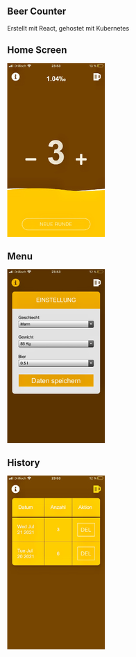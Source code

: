 ## Beer Counter

Erstellt mit React, gehostet mit Kubernetes

## Home Screen

![home](https://raw.githubusercontent.com/tinoschroeter/beerCount/master/docs/img_01.jpg)

## Menu

![menu](https://raw.githubusercontent.com/tinoschroeter/beerCount/master/docs/img_02.jpg)

## History

![history](https://raw.githubusercontent.com/tinoschroeter/beerCount/master/docs/img_03.jpg)
